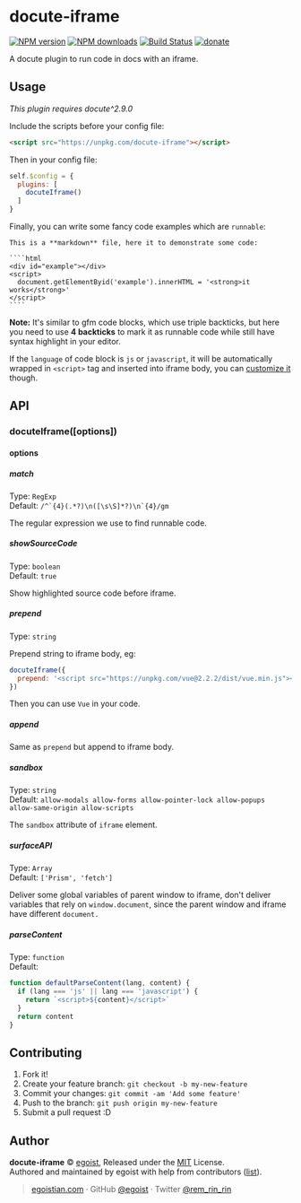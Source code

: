 # docute-iframe

[![NPM version](https://img.shields.io/npm/v/docute-iframe.svg?style=flat)](https://npmjs.com/package/docute-iframe) [![NPM downloads](https://img.shields.io/npm/dm/docute-iframe.svg?style=flat)](https://npmjs.com/package/docute-iframe) [![Build Status](https://img.shields.io/circleci/project/egoist/docute-iframe/master.svg?style=flat)](https://circleci.com/gh/egoist/docute-iframe) [![donate](https://img.shields.io/badge/$-donate-ff69b4.svg?maxAge=2592000&style=flat)](https://github.com/egoist/donate)

A docute plugin to run code in docs with an iframe.

## Usage

*This plugin requires docute^2.9.0*

Include the scripts before your config file:

```html
<script src="https://unpkg.com/docute-iframe"></script>
```

Then in your config file:

```js
self.$config = {
  plugins: [
    docuteIframe()
  ]
}
```

Finally, you can write some fancy code examples which are `runnable`:

    This is a **markdown** file, here it to demonstrate some code:

    ````html
    <div id="example"></div>
    <script>
      document.getElementByid('example').innerHTML = '<strong>it works</strong>'
    </script>
    ````

**Note:** It's similar to gfm code blocks, which use triple backticks, but here you need to use **4 backticks** to mark it as runnable code while still have syntax highlight in your editor.

If the `language` of code block is `js` or `javascript`, it will be automatically wrapped in `<script>` tag and inserted into iframe body, you can [customize it](#parsecontent) though.

## API

### docuteIframe([options])

#### options

##### match

Type: `RegExp`<br>
Default: <code>/^\`{4}(.\*?)\n([\s\S]\*?)\n\`{4}/gm</code>

The regular expression we use to find runnable code.

##### showSourceCode

Type: `boolean`<br>
Default: `true`

Show highlighted source code before iframe.

##### prepend

Type: `string`

Prepend string to iframe body, eg:

```js
docuteIframe({
  prepend: '<script src="https://unpkg.com/vue@2.2.2/dist/vue.min.js"></script>'
})
```

Then you can use `Vue` in your code.

##### append

Same as `prepend` but append to iframe body.

##### sandbox

Type: `string`<br>
Default: `allow-modals allow-forms allow-pointer-lock allow-popups allow-same-origin allow-scripts`

The `sandbox` attribute of `iframe` element.

##### surfaceAPI

Type: `Array`<br>
Default: `['Prism', 'fetch']`

Deliver some global variables of parent window to iframe, don't deliver variables that rely on `window.document`, since the parent window and iframe have different `document.`

##### parseContent

Type: `function`<br>
Default:

```js
function defaultParseContent(lang, content) {
  if (lang === 'js' || lang === 'javascript') {
    return `<script>${content}</script>`
  }
  return content
}
```

## Contributing

1. Fork it!
2. Create your feature branch: `git checkout -b my-new-feature`
3. Commit your changes: `git commit -am 'Add some feature'`
4. Push to the branch: `git push origin my-new-feature`
5. Submit a pull request :D


## Author

**docute-iframe** © [egoist](https://github.com/egoist), Released under the [MIT](./LICENSE) License.<br>
Authored and maintained by egoist with help from contributors ([list](https://github.com/egoist/docute-iframe/contributors)).

> [egoistian.com](https://egoistian.com) · GitHub [@egoist](https://github.com/egoist) · Twitter [@rem_rin_rin](https://twitter.com/rem_rin_rin)
